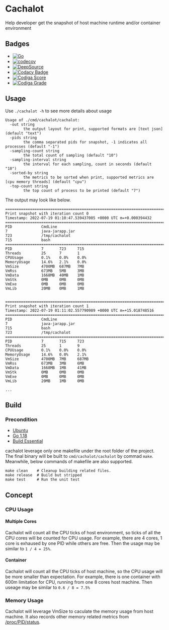 # Cachalot

Help developer get the snapshot of host machine runtime and/or container environment

## Badges

- [![Go](https://github.com/Incarnation-p-lee/cachalot/actions/workflows/go.yml/badge.svg?branch=master)](https://github.com/Incarnation-p-lee/cachalot/actions/workflows/go.yml)
- [![codecov](https://codecov.io/gh/Incarnation-p-lee/cachalot/branch/master/graph/badge.svg?token=kyWBu44Yuu)](https://codecov.io/gh/Incarnation-p-lee/cachalot)
- [![DeepSource](https://deepsource.io/gh/Incarnation-p-lee/cachalot.svg/?label=active+issues&show_trend=true&token=sfNFlwtPmXs8B7a9Dn7n0ERV)](https://deepsource.io/gh/Incarnation-p-lee/cachalot/?ref=repository-badge)
- [![Codacy Badge](https://app.codacy.com/project/badge/Grade/46a042f933084de2a04263e2cad1c25b)](https://www.codacy.com/gh/Incarnation-p-lee/cachalot/dashboard?utm_source=github.com&utm_medium=referral&utm_content=Incarnation-p-lee/cachalot&utm_campaign=Badge_Grade)
- [![Codiga Score](https://api.codiga.io/project/33659/score/svg)](https://app.codiga.io/project/33659/dashboard)
- [![Codiga Grade](https://api.codiga.io/project/33659/status/svg)](https://app.codiga.io/project/33659/dashboard)

## Usage

Use `./cachalot -h` to see more details about usage

```
Usage of ./cmd/cachalot/cachalot:
  -out string
        the output layout for print, supported formats are [text json] (default "text")
  -pids string
        the comma separated pids for snapshot, -1 indicates all processes (default "-1")
  -sampling-count string
        the total count of sampling (default "10")
  -sampling-interval string
        the interval for each sampling, count in seconds (default "10")
  -sorted-by string
        the metrics to be sorted when print, supported metrics are [cpu memory threads] (default "cpu")
  -top-count string
        the top count of process to be printed (default "7")
```

The output may look like below.

```
=========================================================================
Print snapshot with iteration count 0
Timestamp: 2022-07-19 01:10:47.539437005 +0000 UTC m=+0.000394432
=========================================================================
PID             CmdLine
7               java-jarapp.jar
723             /tmp/cachalot
715             bash
=========================================================================
PID             7       723     715 
Threads         25      7       1
CPUUsage        0.1%    0.0%    0.0%
MemoryUsage     14.6%   2.1%    0.0%
VmSize          4700MB  687MB   7MB
VmRss           673MB   5MB     3MB
VmData          1668MB  40MB    1MB
VmStk           0MB     0MB     0MB
VmExe           0MB     0MB     0MB
VmLib           20MB    0MB     1MB


=========================================================================
Print snapshot with iteration count 1
Timestamp: 2022-07-19 01:11:02.557790989 +0000 UTC m=+15.018748516
=========================================================================
PID             CmdLine
7               java-jarapp.jar
715             bash
723             /tmp/cachalot
=========================================================================
PID             7       715     723
Threads         25      1       9
CPUUsage        0.1%    0.0%    0.0%
MemoryUsage     14.6%   0.0%    2.1%
VmSize          4700MB  7MB     687MB
VmRss           673MB   3MB     6MB
VmData          1668MB  1MB     41MB
VmStk           0MB     0MB     0MB
VmExe           0MB     0MB     0MB
VmLib           20MB    1MB     0MB

...
```

## Build

### Precondition

- [Ubuntu](https://ubuntu.com/)
- [Go 1.18](https://golang.google.cn/doc/go1.18)
- [Build Essential](https://pkgs.org/download/build-essential)

cachalot leverage only one makefile under the root folder of the project. The final binary will be built to `cmd/cachalot/cachalot` by commad `make`. Meanwhile, below commands of makefile are also supported.

```
make clean    # Cleanup building related files.
make release  # Build but stripped
make test     # Run the unit test
```

## Concept

### CPU Usage

#### Multiple Cores

Cachalot will count all the CPU ticks of host environment, so ticks of all the CPU cores will be counted for CPU usage. For example, there are 4 cores, 1 core is exhaused by one PID while others are free. Then the usage may be similar to `1 / 4 = 25%`.

#### Container

Cachalot will count all the CPU ticks of host machine, so the CPU usage will be more smaller than expectation. For example, there is one container with 600m limitation for CPU, running from one 8 cores host machine. Then useage may be similar to `0.6 / 8 = 7.5%`

### Memory Usage

Cachalot will leverage VmSize to caculate the memory usage from host machine. It also records other memory related metrics from [/proc/PID/status](https://www.kernel.org/doc/html/latest/filesystems/proc.html).

